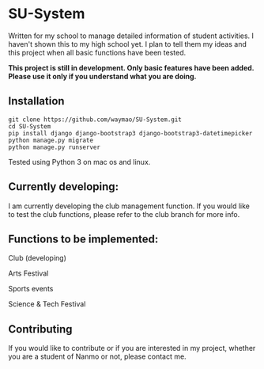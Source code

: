 # SU-System
Written for my school to manage detailed information of student activities.
I haven't shown this to my high school yet. I plan to tell them my ideas and this project when all basic functions have been tested.

**This project is still in development. Only basic features have been added. Please use it only if you understand what you are doing.**

## Installation
```
git clone https://github.com/waymao/SU-System.git
cd SU-System
pip install django django-bootstrap3 django-bootstrap3-datetimepicker
python manage.py migrate
python manage.py runserver
```
Tested using Python 3 on mac os and linux.

## Currently developing:
I am currently developing the club management function. If you would like to test the club functions, please refer to the club branch for more info.

## Functions to be implemented:
Club (developing)

Arts Festival

Sports events

Science & Tech Festival

## Contributing
If you would like to contribute or if you are interested in my project, whether you are a student of Nanmo or not, please contact me.
